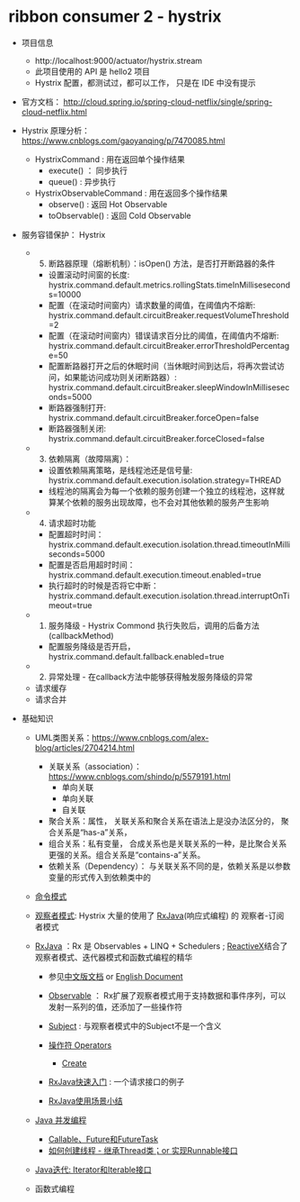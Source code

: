 # ribbon consumer 2 - hystrix

- 项目信息
	- http://localhost:9000/actuator/hystrix.stream
	- 此项目使用的 API 是 hello2 项目
	- Hystrix 配置，都测试过，都可以工作， 只是在 IDE 中没有提示

- 官方文档： http://cloud.spring.io/spring-cloud-netflix/single/spring-cloud-netflix.html

- Hystrix 原理分析： https://www.cnblogs.com/gaoyanqing/p/7470085.html
	- HystrixCommand : 用在返回单个操作结果
		- execute() ： 同步执行
		- queue() : 异步执行
	- HystrixObservableCommand : 用在返回多个操作结果
		- observe() : 返回 Hot Observable
		- toObservable() : 返回 Cold Observable

- 服务容错保护： Hystrix
    - 5. 断路器原理（熔断机制）：isOpen() 方法，是否打开断路器的条件
    	- 设置滚动时间窗的长度: hystrix.command.default.metrics.rollingStats.timeInMilliseseconds=10000
    	- 配置（在滚动时间窗内）请求数量的阈值，在阈值内不熔断: hystrix.command.default.circuitBreaker.requestVolumeThreshold=2
		- 配置（在滚动时间窗内）错误请求百分比的阈值，在阈值内不熔断: hystrix.command.default.circuitBreaker.errorThresholdPercentage=50
		- 配置断路器打开之后的休眠时间（当休眠时间到达后，将再次尝试访问，如果能访问成功则关闭断路器）: hystrix.command.default.circuitBreaker.sleepWindowInMilliseseconds=5000
		- 断路器强制打开: hystrix.command.default.circuitBreaker.forceOpen=false
		- 断路器强制关闭: hystrix.command.default.circuitBreaker.forceClosed=false
    - 3. 依赖隔离（故障隔离）：
    	- 设置依赖隔离策略，是线程池还是信号量: hystrix.command.default.execution.isolation.strategy=THREAD
    	- 线程池的隔离会为每一个依赖的服务创建一个独立的线程池，这样就算某个依赖的服务出现故障，也不会对其他依赖的服务产生影响
    - 4. 请求超时功能
    	- 配置超时时间：hystrix.command.default.execution.isolation.thread.timeoutInMilliseconds=5000
		- 配置是否启用超时时间：hystrix.command.default.execution.timeout.enabled=true
		- 执行超时的时候是否将它中断：hystrix.command.default.execution.isolation.thread.interruptOnTimeout=true
    - 1. 服务降级 - Hystrix Commond 执行失败后，调用的后备方法(callbackMethod)
    	- 配置服务降级是否开启，hystrix.command.default.fallback.enabled=true
    - 2. 异常处理 - 在callback方法中能够获得触发服务降级的异常
	- 请求缓存
	- 请求合并

- 基础知识
	- UML类图关系：https://www.cnblogs.com/alex-blog/articles/2704214.html
		- 关联关系（association）： https://www.cnblogs.com/shindo/p/5579191.html
			- 单向关联
			- 单向关联
			- 自关联
		- 聚合关系：属性，  关联关系和聚合关系在语法上是没办法区分的， 聚合关系是“has-a”关系，
		- 组合关系：私有变量， 合成关系也是关联关系的一种，是比聚合关系更强的关系。组合关系是“contains-a”关系。
		- 依赖关系（Dependency）： 与关联关系不同的是，依赖关系是以参数变量的形式传入到依赖类中的

	- [命令模式](https://www.cnblogs.com/f-zhao/p/6203208.html)
	
	- [观察者模式](https://blog.csdn.net/u011531613/article/details/64919263): Hystrix 大量的使用了 [RxJava](https://github.com/ReactiveX/RxJava/wiki)(响应式编程) 的 观察者-订阅者模式

	- [RxJava](https://github.com/ReactiveX/RxJava) ：Rx 是 Observables + LINQ + Schedulers ; [ReactiveX](http://reactivex.io/)结合了观察者模式、迭代器模式和函数式编程的精华
		- 参见[中文版文档](https://github.com/mcxiaoke/RxDocs) or  [English Document](https://github.com/ReactiveX/RxJava/wiki)
		- [Observable](https://github.com/mcxiaoke/RxDocs/blob/master/Observables.md) ： Rx扩展了观察者模式用于支持数据和事件序列，可以发射一系列的值，还添加了一些操作符
		- [Subject](https://github.com/mcxiaoke/RxDocs/blob/master/Subject.md) : 与观察者模式中的Subject不是一个含义
		- [操作符 Operators](https://github.com/mcxiaoke/RxDocs/blob/master/Operators.md)
			- [Create](https://github.com/mcxiaoke/RxDocs/blob/master/operators/Create.md)

		- [RxJava快速入门](https://www.jianshu.com/p/6a6f7a4be38d) : 一个请求接口的例子
		- [RxJava使用场景小结](https://blog.csdn.net/theone10211024/article/details/50435325)

	- [Java 并发编程](https://www.cnblogs.com/dolphin0520/category/602384.html)
		- [Callable、Future和FutureTask](http://www.cnblogs.com/dolphin0520/p/3949310.html)
		- [如何创建线程 - 继承Thread类；or 实现Runnable接口](https://www.cnblogs.com/dolphin0520/p/3913517.html)

	- [Java迭代: Iterator和Iterable接口](https://www.cnblogs.com/keyi/p/5821285.html)

	- 函数式编程

